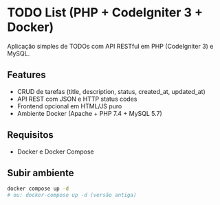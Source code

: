 # TODO List (PHP + CodeIgniter 3 + Docker)

Aplicação simples de TODOs com API RESTful em PHP (CodeIgniter 3) e MySQL.

## Features
- CRUD de tarefas (title, description, status, created_at, updated_at)
- API REST com JSON e HTTP status codes
- Frontend opcional em HTML/JS puro
- Ambiente Docker (Apache + PHP 7.4 + MySQL 5.7)

## Requisitos
- Docker e Docker Compose

## Subir ambiente
```bash
docker compose up -d
# ou: docker-compose up -d (versão antiga)
